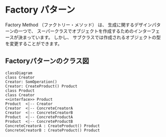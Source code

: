 # Factory パターン
Factory Method （ファクトリー・メソッド） は、 生成に関するデザインパターンの一つで、 スーパークラスでオブジェクトを作成するためのインターフェースが決まっています。 しかし、 サブクラスでは作成されるオブジェクトの型を変更することができます。

## Factoryパターンのクラス図
```mermaid
classDiagram
class Creator
Creator: SomOperation()
Creator: CreateProduct() Product
class Product
class Creator
<<interface>> Product
Product  <|-- Creator
Creator  <|-- ConcreteCreatorA
Creator  <|-- ConcreteCreatorB
Product  <|-- ConcreteProductA
Product  <|-- ConcreteProductB
ConcreteCreatorA : CreateProduct() Product
ConcreteCreatorB : CreateProduct() Product
```


